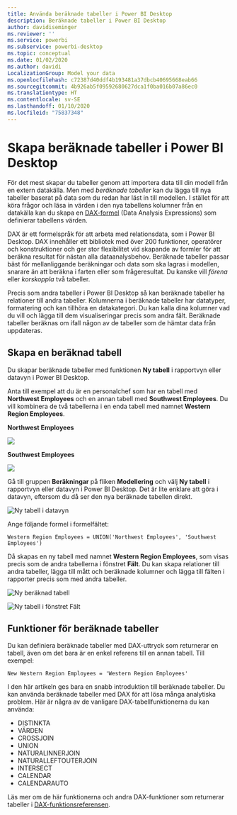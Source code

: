 ```yaml
---
title: Använda beräknade tabeller i Power BI Desktop
description: Beräknade tabeller i Power BI Desktop
author: davidiseminger
ms.reviewer: ''
ms.service: powerbi
ms.subservice: powerbi-desktop
ms.topic: conceptual
ms.date: 01/02/2020
ms.author: davidi
LocalizationGroup: Model your data
ms.openlocfilehash: c72387d40ddf4b193481a37dbcb40695668eab66
ms.sourcegitcommit: 4b926ab5f09592680627dca1f0ba016b07a86ec0
ms.translationtype: HT
ms.contentlocale: sv-SE
ms.lasthandoff: 01/10/2020
ms.locfileid: "75837348"
---
```

# <a name="create-calculated-tables-in-power-bi-desktop"></a>Skapa beräknade tabeller i Power BI Desktop
För det mest skapar du tabeller genom att importera data till din modell från en extern datakälla. Men med *beräknade tabeller* kan du lägga till nya tabeller baserat på data som du redan har läst in till modellen. I stället för att köra frågor och läsa in värden i den nya tabellens kolumner från en datakälla kan du skapa en [DAX-formel](/dax/index) (Data Analysis Expressions) som definierar tabellens värden.

DAX är ett formelspråk för att arbeta med relationsdata, som i Power BI Desktop. DAX innehåller ett bibliotek med över 200 funktioner, operatörer och konstruktioner och ger stor flexibilitet vid skapande av formler för att beräkna resultat för nästan alla dataanalysbehov. Beräknade tabeller passar bäst för mellanliggande beräkningar och data som ska lagras i modellen, snarare än att beräkna i farten eller som frågeresultat. Du kanske vill *förena* eller *korskoppla* två tabeller.

Precis som andra tabeller i Power BI Desktop så kan beräknade tabeller ha relationer till andra tabeller. Kolumnerna i beräknade tabeller har datatyper, formatering och kan tillhöra en datakategori. Du kan kalla dina kolumner vad du vill och lägga till dem visualiseringar precis som andra fält. Beräknade tabeller beräknas om ifall någon av de tabeller som de hämtar data från uppdateras.

## <a name="create-a-calculated-table"></a>Skapa en beräknad tabell

Du skapar beräknade tabeller med funktionen **Ny tabell** i rapportvyn eller datavyn i Power BI Desktop.

Anta till exempel att du är en personalchef som har en tabell med **Northwest Employees** och en annan tabell med **Southwest Employees**. Du vill kombinera de två tabellerna i en enda tabell med namnet **Western Region Employees**.

**Northwest Employees**

 ![](media/desktop-calculated-tables/calctables_nwempl.png)

**Southwest Employees**

 ![](media/desktop-calculated-tables/calctables_swempl.png)

Gå till gruppen **Beräkningar** på fliken **Modellering** och välj **Ny tabell** i rapportvyn eller datavyn i Power BI Desktop. Det är lite enklare att göra i datavyn, eftersom du då ser den nya beräknade tabellen direkt.

 ![Ny tabell i datavyn](media/desktop-calculated-tables/calctables_formulabarempty.png)

Ange följande formel i formelfältet:

```dax
Western Region Employees = UNION('Northwest Employees', 'Southwest Employees')
```

Då skapas en ny tabell med namnet **Western Region Employees**, som visas precis som de andra tabellerna i fönstret **Fält**. Du kan skapa relationer till andra tabeller, lägga till mått och beräknade kolumner och lägga till fälten i rapporter precis som med andra tabeller.

 ![Ny beräknad tabell](media/desktop-calculated-tables/calctables_westregionempl.png)

 ![Ny tabell i fönstret Fält](media/desktop-calculated-tables/calctables_fieldlist.png)

## <a name="functions-for-calculated-tables"></a>Funktioner för beräknade tabeller

Du kan definiera beräknade tabeller med DAX-uttryck som returnerar en tabell, även om det bara är en enkel referens till en annan tabell. Till exempel:

```dax
New Western Region Employees = 'Western Region Employees'
```

I den här artikeln ges bara en snabb introduktion till beräknade tabeller. Du kan använda beräknade tabeller med DAX för att lösa många analytiska problem. Här är några av de vanligare DAX-tabellfunktionerna du kan använda:

* DISTINKTA
* VÄRDEN
* CROSSJOIN
* UNION
* NATURALINNERJOIN
* NATURALLEFTOUTERJOIN
* INTERSECT
* CALENDAR
* CALENDARAUTO

Läs mer om de här funktionerna och andra DAX-funktioner som returnerar tabeller i [DAX-funktionsreferensen](/dax/dax-function-reference).

